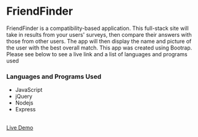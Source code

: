 # FriendFinder

<p>FriendFinder is a compatibility-based application. This full-stack site will take in results from your users' surveys, then compare their answers with those from other users. The app will then display the name and picture of the user with the best overall match. This app was created using Bootrap. Please see below to see a live link and a list of languages and programs used<p>
<h3>Languages and Programs Used</h3>
    <ul>
        <li>JavaScript</li>
        <li>jQuery</li>
        <li>Nodejs</li>
        <li>Express</li>
    </ul>
<br>
<a href="https://afternoon-peak-41039.herokuapp.com/" target="_blank">Live Demo</a>
